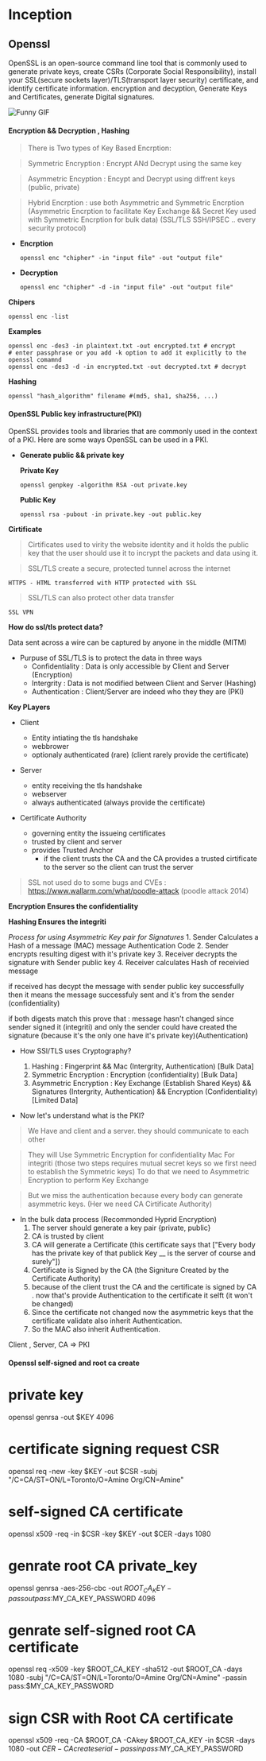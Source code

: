 # Inception

## Openssl
OpenSSL is an open-source command line tool that is commonly used to generate private keys, create CSRs (Corporate Social Responsibility), install your SSL(secure sockets layer)/TLS(transport layer security) certificate, and identify certificate information. encryption and decyption, Generate Keys and Certificates, generate Digital signatures.

![Funny GIF](https://www.visolve.com/uploads/images/ssl_intro1.gif)

#### Encryption && Decryption , Hashing

> There is Two types of Key Based Encrption:

> Symmetric Encryption : Encrypt ANd Decrypt using the same key

> Asymmetric Encyption : Encypt and Decrypt using diffrent keys (public, private)

> Hybrid Encrption : use both Asymmetric and Symmetric Encrption (Asymmetric Encrption to facilitate Key Exchange && Secret Key used with Symmetric Encrption for bulk data) (SSL/TLS SSH/IPSEC .. every security protocol)

* **Encrption**

    `openssl enc "chipher" -in "input file" -out "output file"`

* **Decryption**

    `openssl enc "chipher" -d -in "input file" -out "output file"`

**Chipers**

    openssl enc -list

**Examples**

    openssl enc -des3 -in plaintext.txt -out encrypted.txt # encrypt
    # enter passphrase or you add -k option to add it explicitly to the openssl comamnd
    openssl enc -des3 -d -in encrypted.txt -out decrypted.txt # decrypt

**Hashing**
    
    openssl "hash_algorithm" filename #(md5, sha1, sha256, ...)

#### OpenSSL Public key infrastructure(PKI)

OpenSSL provides tools and libraries that are commonly used in the context of a PKI. Here are some ways OpenSSL can be used in a PKI.

* **Generate public && private key**

    **Private Key**

    `openssl genpkey -algorithm RSA -out private.key`

    **Public Key**

    `openssl rsa -pubout -in private.key -out public.key`

**Cirtificate**
> Cirtificates used to virity the website identity and it holds the public key that the user should use it to incrypt the packets and data using it.

> SSL/TLS create a secure, protected tunnel across the internet

    HTTPS - HTML transferred with HTTP protected with SSL
> SSL/TLS can also protect other data transfer

    SSL VPN

**How do ssl/tls protect data?**

Data sent across a wire can be captured by anyone in the middle (MITM)
* Purpuse of SSL/TLS is to protect the data in three ways
    * Confidentiality : Data is only accessible by Client and Server (Encryption)
    * Intergrity : Data is not modified between Client and Server (Hashing)
    * Authentication : Client/Server are indeed who they they are (PKI)

**Key PLayers**
* Client
    * Entity intiating the tls handshake
    * webbrower
    * optionaly authenticated (rare) (client rarely provide the certificate)

* Server
    * entity receiving the tls handshake
    * webserver
    * always authenticated (always provide the certificate)

* Certificate Authority
    * governing entity the issueing certificates
    * trusted by client and server
    * provides Trusted Anchor
        * if the client trusts the CA and the CA provides a trusted cirtificate to the server so the client can trust the server

> SSL not used do to some bugs and CVEs : https://www.wallarm.com/what/poodle-attack (poodle attack 2014)

**Encryption Ensures the confidentiality**

**Hashing Ensures the integriti**

*Process for using Asymmetric Key pair for Signatures*
    1. Sender Calculates a Hash of a message (MAC) message Authentication Code
    2. Sender encrypts resulting digest with it's private key
    3. Receiver decrypts the signature with Sender public key
    4. Receiver calculates Hash of receivied message

if received has decypt the message with sender public key successfully then it means the message successfuly sent and it's from the sender (confidentiality)

if both digests match this prove that : message hasn't changed since sender signed it (integriti) and only the sender could have created the signature (because it's the only one have it's private key)(Authentication)

* How SSl/TLS uses Cryptography?
    1. Hashing : Fingerprint && Mac (Intergrity, Authentication) [Bulk Data]
    2. Symmetric Encryption : Encryption (confidentiality) [Bulk Data]
    3. Asymmetric Encryption : Key Exchange (Establish Shared Keys) && Signatures (Intergrity, Authentication) && Encryption (Confidentiality) [Limited Data]

* Now let's understand what is the PKI?

> We Have and client and a server. they should communicate to each other

> They will Use Symmetric Encryption for confidentiality
> Mac For integriti (those two steps requires mutual secret keys so we first need to establish the Symmetric keys)
> To do that we need to Asymmetric Encryption to perform Key Exchange

> But we miss the authentication because every body can generate asymmetric keys. (Her we need CA Cirtificate Authority)


* In the bulk data process (Recommonded Hyprid Encryption)
    1. The server should generate a key pair {private, public}
    2. CA is trusted by client
    3. CA will generate a Certificate (this certificate says that ["Every body has the private key of that publick Key __ is the server of course and surely"])
    4. Certificate is Signed by the CA (the Signiture Created by the Certificate Authority)
    5. because of the client trust the CA and the certificate is signed by CA . now that's provide Authentication to the certificate it selft (it won't be changed)
    6. Since the certificate not changed now the asymmetric keys that the certificate validate also inherit Authentication.
    7. So the MAC also inherit Authentication.
 
Client , Server, CA => PKI

#### Openssl self-signed and root ca create

# private key
openssl genrsa -out $KEY 4096

# certificate signing request CSR
openssl req -new -key $KEY -out $CSR -subj "/C=CA/ST=ON/L=Toronto/O=Amine Org/CN=Amine"

# self-signed CA certificate
openssl x509 -req -in $CSR -key $KEY -out $CER -days 1080

# genrate root CA private_key
openssl genrsa -aes-256-cbc -out $ROOT_CA_KEY -passout pass:$MY_CA_KEY_PASSWORD 4096

# genrate self-signed root CA certificate
openssl req -x509 -key $ROOT_CA_KEY -sha512 -out $ROOT_CA -days 1080 -subj "/C=CA/ST=ON/L=Toronto/O=Amine Org/CN=Amine" -passin pass:$MY_CA_KEY_PASSWORD

# sign CSR with Root CA certificate
openssl x509 -req -CA $ROOT_CA -CAkey $ROOT_CA_KEY -in $CSR -days 1080 -out $CER -CAcreateserial -passin pass:$MY_CA_KEY_PASSWORD
